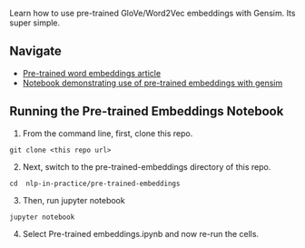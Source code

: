 Learn how to use pre-trained GloVe/Word2Vec embeddings with Gensim. Its super simple. 

## Navigate

- [Pre-trained word embeddings article](http://kavita-ganesan.com/easily-access-pre-trained-word-embeddings-with-gensim/#.XQCYP9NKhhE)
- [Notebook demonstrating use of pre-trained embeddings with gensim](Pre-trained%20embeddings.ipynb)



## Running the Pre-trained Embeddings Notebook
1. From the command line, first, clone this repo.
```
git clone <this repo url>
```
2. Next, switch to the pre-trained-embeddings directory of this repo.
```
cd  nlp-in-practice/pre-trained-embeddings
```
3. Then, run jupyter notebook
```
jupyter notebook
```
4. Select Pre-trained embeddings.ipynb and now re-run the cells.
